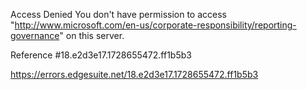 Access Denied
You don't have permission to access "http://www.microsoft.com/en-us/corporate-responsibility/reporting-governance" on this server.

Reference #18.e2d3e17.1728655472.ff1b5b3

https://errors.edgesuite.net/18.e2d3e17.1728655472.ff1b5b3